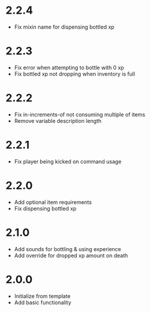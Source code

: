 # 2.2.4

* Fix mixin name for dispensing bottled xp

# 2.2.3

* Fix error when attempting to bottle with 0 xp
* Fix bottled xp not dropping when inventory is full

# 2.2.2

* Fix in-increments-of not consuming multiple of items
* Remove variable description length

# 2.2.1

* Fix player being kicked on command usage

# 2.2.0

* Add optional item requirements
* Fix dispensing bottled xp

# 2.1.0

* Add sounds for bottling & using experience
* Add override for dropped xp amount on death

# 2.0.0

* Initialize from template
* Add basic functionality

